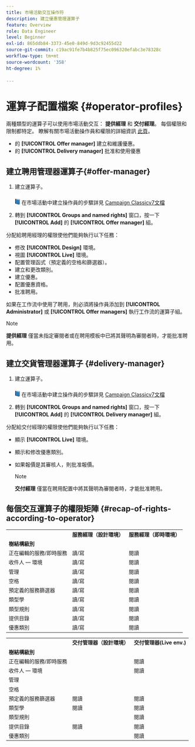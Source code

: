 ```yaml
---
title: 市場活動交互操作符
description: 建立優惠管理運算子
feature: Overview
role: Data Engineer
level: Beginner
exl-id: 865ddb84-3373-45e0-849d-9d3c92455d22
source-git-commit: c19ac91fe7b4b825f75ec096320efabc3e78328c
workflow-type: tm+mt
source-wordcount: '358'
ht-degree: 1%

---
```


# 運算子配置檔案 {#operator-profiles}

兩種類型的運算子可以使用市場活動交互： **提供經理** 和 **交付經理**。 每個權限和限制都特定。 瞭解有關市場活動操作員和權限的詳細資訊 [此頁](../start/permissions.md)。

* 的 **[!UICONTROL Offer manager]** 建立和維護優惠。
* 的 **[!UICONTROL Delivery manager]** 批准和使用優惠

## 建立聘用管理器運算子{#offer-manager}

1. 建立運算子。

   ![](../assets/do-not-localize/book.png) 在市場活動中建立操作員的步驟詳見 [Campaign Classicv7文檔](https://experienceleague.adobe.com/docs/campaign-classic/using/getting-started/permissions/access-management-operators.html)

1. 轉到 **[!UICONTROL Groups and named rights]** 窗口，按一下 **[!UICONTROL Add]** 的 **[!UICONTROL Offer manager]** 組。

分配給聘用經理的權限使他們能夠執行以下任務：

* 修改 **[!UICONTROL Design]** 環境。
* 視圖 **[!UICONTROL Live]** 環境。
* 配置管理函式（預定義的空格和篩選器）。
* 建立和更改類別。
* 建立優惠。
* 配置優惠資格。
* 批准聘用。

如果在工作流中使用了聘用，則必須將操作員添加到 **[!UICONTROL Administrator]** 或 **[!UICONTROL Offer managers]** 執行工作流的運算子組。

>[!NOTE]
>
>**提供經理** 僅當未指定審閱者或在聘用模板中已將其聲明為審閱者時，才能批准聘用。

## 建立交貨管理器運算子 {#delivery-manager}

1. 建立運算子。

   ![](../assets/do-not-localize/book.png) 在市場活動中建立操作員的步驟詳見 [Campaign Classicv7文檔](https://experienceleague.adobe.com/docs/campaign-classic/using/getting-started/permissions/access-management-operators.html)

1. 轉到 **[!UICONTROL Groups and named rights]** 窗口，按一下 **[!UICONTROL Add]** 的 **[!UICONTROL Delivery manager]** 組。

分配給交付經理的權限使他們能夠執行以下任務：

* 顯示 **[!UICONTROL Live]** 環境。
* 顯示和修改優惠類別。
* 如果報價是其審核人，則批准報價。

   >[!NOTE]
   >
   >**交付經理** 僅當在聘用配置中將其聲明為審閱者時，才能批准聘用。

## 每個交互運算子的權限矩陣 {#recap-of-rights-according-to-operator}

<table> 
 <tbody> 
  <tr> 
   <td> </td> 
   <td> <strong>服務經理（設計環境）</strong><br /> </td> 
   <td> <strong>服務經理（即時環境）</strong><br /> </td> 
  </tr> 
  <tr> 
   <td> <strong>樹結構級別</strong><br /> </td> 
   <td> </td> 
   <td> </td> 
  </tr> 
  <tr> 
   <td> 正在編輯的服務/即時服務<br /> </td> 
   <td> 讀/寫<br /> </td> 
   <td> 閱讀<br /> </td> 
  </tr> 
  <tr> 
   <td> 收件人 — 環境<br /> </td> 
   <td> 讀/寫<br /> </td> 
   <td> 閱讀<br /> </td> 
  </tr> 
  <tr> 
   <td> 管理<br /> </td> 
   <td> 讀/寫<br /> </td> 
   <td> 閱讀<br /> </td> 
  </tr> 
  <tr> 
   <td> 空格<br /> </td> 
   <td> 讀/寫<br /> </td> 
   <td> 閱讀<br /> </td> 
  </tr> 
  <tr> 
   <td> 預定義的服務篩選器<br /> </td> 
   <td> 讀/寫<br /> </td> 
   <td> 閱讀<br /> </td> 
  </tr> 
  <tr> 
   <td> 類型學<br /> </td> 
   <td> 讀/寫<br /> </td> 
   <td> 閱讀<br /> </td> 
  </tr> 
  <tr> 
   <td> 類型規則<br /> </td> 
   <td> 讀/寫<br /> </td> 
   <td> 閱讀<br /> </td> 
  </tr> 
  <tr> 
   <td> 提供目錄<br /> </td> 
   <td> 讀/寫<br /> </td> 
   <td> 閱讀<br /> </td> 
  </tr> 
  <tr> 
   <td> 優惠類別<br /> </td> 
   <td> 讀/寫<br /> </td> 
   <td> 閱讀<br /> </td> 
  </tr> 
 </tbody> 
</table>

<table> 
 <tbody> 
  <tr> 
   <td> </td> 
   <td> <strong>交付管理器（設計環境）</strong><br /> </td> 
   <td> <strong>交付管理器(Live env.)</strong><br /> </td> 
  </tr> 
  <tr> 
   <td> <strong>樹結構級別</strong><br /> </td> 
   <td> </td> 
   <td> </td> 
  </tr> 
  <tr> 
   <td> 正在編輯的服務/即時服務<br /> </td> 
   <td> </td> 
   <td> 閱讀<br /> </td> 
  </tr> 
  <tr> 
   <td> 收件人 — 環境<br /> </td> 
   <td> </td> 
   <td> 閱讀<br /> </td> 
  </tr> 
  <tr> 
   <td> 管理<br /> </td> 
   <td> </td> 
   <td> </td> 
  </tr> 
  <tr> 
   <td> 空格<br /> </td> 
   <td> </td> 
   <td> </td> 
  </tr> 
  <tr> 
   <td> 預定義的服務篩選器<br /> </td> 
   <td> 閱讀<br /> </td> 
   <td> 閱讀<br /> </td> 
  </tr> 
  <tr> 
   <td> 類型學<br /> </td> 
   <td> 閱讀<br /> </td> 
   <td> 閱讀<br /> </td> 
  </tr> 
  <tr> 
   <td> 類型規則<br /> </td> 
   <td> </td> 
   <td> 閱讀<br /> </td> 
  </tr> 
  <tr> 
   <td> 提供目錄<br /> </td> 
   <td> 閱讀<br /> </td> 
   <td> 閱讀<br /> </td> 
  </tr> 
  <tr> 
   <td> 優惠類別<br /> </td> 
   <td> </td> 
   <td> 閱讀<br /> </td> 
  </tr> 
 </tbody> 
</table>
